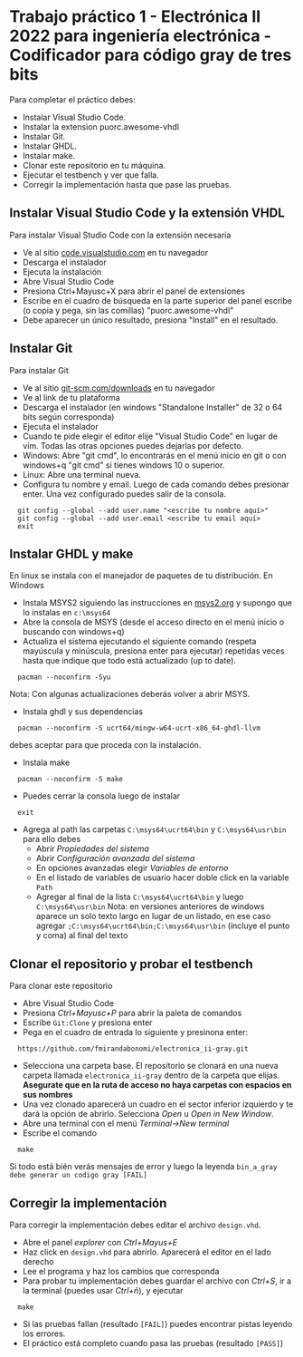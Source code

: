 # Trabajo práctico 1 - Electrónica II 2022 para ingeniería electrónica - Codificador para código gray de tres bits

Para completar el práctico debes:
- Instalar Visual Studio Code.
- Instalar la extension puorc.awesome-vhdl
- Instalar Git.
- Instalar GHDL.
- Instalar make.
- Clonar este repositorio en tu máquina.
- Ejecutar el testbench y ver que falla.
- Corregir la implementación hasta que pase las pruebas.

## Instalar Visual Studio Code y la extensión VHDL

Para instalar Visual Studio Code con la extensión necesaria

- Ve al sitio [code.visualstudio.com](https://code.visualstudio.com/) en tu navegador
- Descarga el instalador
- Ejecuta la instalación
- Abre Visual Studio Code
- Presiona Ctrl+Mayusc+X para abrir el panel de extensiones
- Escribe en el cuadro de búsqueda en la parte superior del panel escribe (o copia y pega, sin las comillas) "puorc.awesome-vhdl"
- Debe aparecer un único resultado, presiona "Install" en el resultado.

## Instalar Git

Para instalar Git

- Ve al sitio [git-scm.com/downloads](https://git-scm.com/downloads) en tu navegador
- Ve al link de tu plataforma
- Descarga el instalador (en windows "Standalone Installer" de 32 o 64 bits según corresponda)
- Ejecuta el instalador
- Cuando te pide elegir el editor elije "Visual Studio Code" en lugar de vim. Todas las otras opciones puedes dejarlas por defecto.
- Windows: Abre "git cmd", lo encontrarás en el menú inicio en git o con windows+q "git cmd" si tienes windows 10 o superior.
- Linux: Abre una terminal nueva.
- Configura tu nombre y email. Luego de cada comando debes presionar enter. Una vez configurado puedes salir de la consola.
```
  git config --global --add user.name "<escribe tu nombre aquí>"
  git config --global --add user.email <escribe tu email aquí>
  exit
```
## Instalar GHDL y make

En linux se instala con el manejador de paquetes de tu distribución.
En Windows
- Instala MSYS2 siguiendo las instrucciones en [msys2.org](https://www.msys2.org/) y supongo que lo instalas en `c:\msys64`
- Abre la consola de MSYS (desde el acceso directo en el menú inicio o buscando con windows+q)
- Actualiza el sistema ejecutando el siguiente comando (respeta mayúscula y minúscula, presiona enter para ejecutar) repetidas veces hasta que indique que todo está actualizado (up to date).
```
  pacman --noconfirm -Syu
```
  Nota: Con algunas actualizaciones deberás volver a abrir MSYS.
- Instala ghdl y sus dependencias
```
  pacman --noconfirm -S ucrt64/mingw-w64-ucrt-x86_64-ghdl-llvm
```
  debes aceptar para que proceda con la instalación.
- Instala make
```
  pacman --noconfirm -S make
```
- Puedes cerrar la consola luego de instalar
```
  exit
```  
- Agrega al path las carpetas `C:\msys64\ucrt64\bin` y `C:\msys64\usr\bin` para ello debes
  - Abrir _Propiedades del sistema_
  - Abrir _Configuración avanzada del sistema_
  - En opciones avanzadas elegir _Variables de entorno_
  - En el listado de variables de usuario hacer doble click en la variable `Path`
  - Agregar al final de la lista `C:\msys64\ucrt64\bin` y luego `C:\msys64\usr\bin`
    Nota: en versiones anteriores de windows aparece un solo texto largo en lugar de un listado, en ese caso agregar `;C:\msys64\ucrt64\bin;C:\msys64\usr\bin` (incluye el punto y coma) al final del texto

## Clonar el repositorio y probar el testbench

Para clonar este repositorio 
- Abre Visual Studio Code
- Presiona _Ctrl+Mayusc+P_ para abrir la paleta de comandos
- Escribe `Git:Clone` y presiona enter
- Pega en el cuadro de entrada lo siguiente y presinona enter:
```
  https://github.com/fmirandabonomi/electronica_ii-gray.git
```
- Selecciona una carpeta base. El repositorio se clonará en una nueva carpeta llamada `electronica_ii-gray` dentro de la carpeta que elijas. **Asegurate que en la ruta de acceso no haya carpetas con espacios en sus nombres**
- Una vez clonado aparecerá un cuadro en el sector inferior izquierdo y te dará la opción de abrirlo. Selecciona _Open_ u _Open in New Window_.
- Abre una terminal con el menú _Terminal->New terminal_
- Escribe el comando
```
  make
```
  Si todo está bién verás mensajes de error y luego la leyenda `bin_a_gray debe generar un codigo gray [FAIL]`
  
## Corregir la implementación

Para corregir la implementación debes editar el archivo `design.vhd`. 
- Abre el panel _explorer_ con _Ctrl+Mayus+E_
- Haz click en `design.vhd` para abrirlo. Aparecerá el editor en el lado derecho
- Lee el programa y haz los cambios que corresponda
- Para probar tu implementación debes guardar el archivo con _Ctrl+S_, ir a la terminal (puedes usar _Ctrl+ñ_), y ejecutar
```
  make
```
- Si las pruebas fallan (resultado `[FAIL]`) puedes encontrar pistas leyendo los errores.
- El práctico está completo cuando pasa las pruebas (resultado `[PASS]`)
